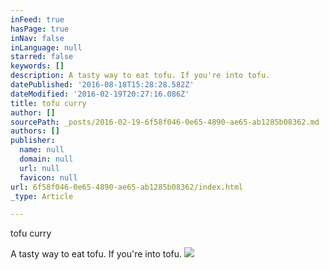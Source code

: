 ```yaml
---
inFeed: true
hasPage: true
inNav: false
inLanguage: null
starred: false
keywords: []
description: A tasty way to eat tofu. If you're into tofu.
datePublished: '2016-08-18T15:28:28.582Z'
dateModified: '2016-02-19T20:27:16.086Z'
title: tofu curry
author: []
sourcePath: _posts/2016-02-19-6f58f046-0e65-4890-ae65-ab1285b08362.md
authors: []
publisher:
  name: null
  domain: null
  url: null
  favicon: null
url: 6f58f046-0e65-4890-ae65-ab1285b08362/index.html
_type: Article

---
```

tofu curry

A tasty way to eat tofu. If you're into tofu.
![](https://the-grid-user-content.s3-us-west-2.amazonaws.com/79641fb3-1045-407b-a6f0-697132409f5f.jpg)